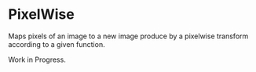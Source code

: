 # PixelWise

Maps pixels of an image to a new image produce by a pixelwise transform according to a given function.

Work in Progress.